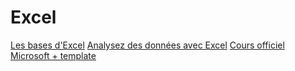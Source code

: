 # Excel



[Les bases d'Excel](https://campus.cefim.eu/pluginfile.php/73832/mod_page/content/5/33103-les-bases-d-excel.pdf)
[Analysez des données avec Excel](https://campus.cefim.eu/pluginfile.php/73832/mod_page/content/5/200966-analysez-des-donnees-avec-excel.pdf)
[Cours officiel Microsoft + template](https://support.microsoft.com/fr-fr/office/vid%C3%A9o-de-formation-excel-9bc05390-e94c-46af-a5b3-d7c22f6990bb)
